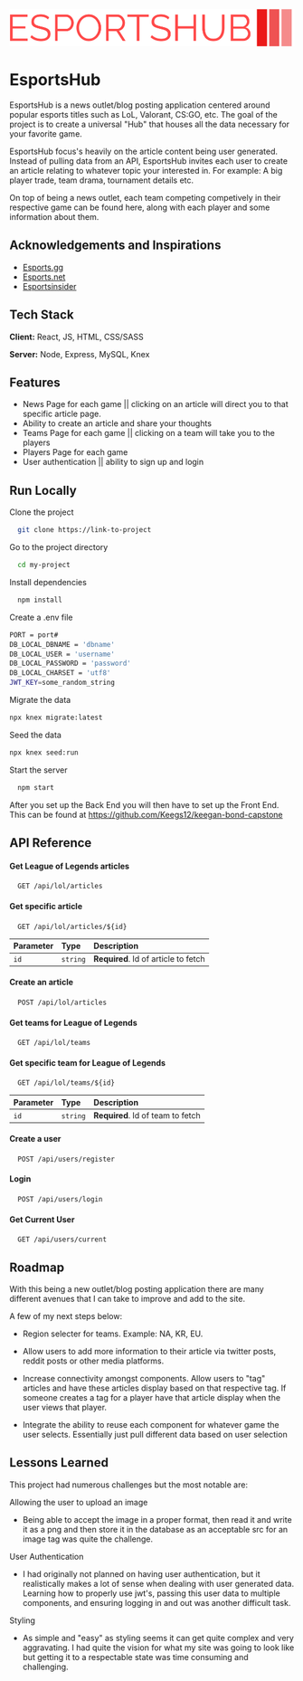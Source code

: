 ![Alt text](/logo.png)

# EsportsHub

EsportsHub is a news outlet/blog posting application centered around popular esports titles such as LoL, Valorant, CS:GO, etc. The goal of the project is to create a universal "Hub" that houses all the data necessary for your favorite game.

EsportsHub focus's heavily on the article content being user generated. Instead of pulling data from an API, EsportsHub invites each user to create an article relating to whatever topic your interested in. For example: A big player trade, team drama, tournament details etc.

On top of being a news outlet, each team competing competively in their respective game can be found here, along with each player and some information about them.

## Acknowledgements and Inspirations

-   [Esports.gg](https://esports.gg/)
-   [Esports.net](https://www.esports.net/)
-   [Esportsinsider](https://esportsinsider.com/)

## Tech Stack

**Client:** React, JS, HTML, CSS/SASS

**Server:** Node, Express, MySQL, Knex

## Features

-   News Page for each game || clicking on an article will direct you to that specific article page.
-   Ability to create an article and share your thoughts
-   Teams Page for each game || clicking on a team will take you to the players
-   Players Page for each game
-   User authentication || ability to sign up and login

## Run Locally

Clone the project

```bash
  git clone https://link-to-project
```

Go to the project directory

```bash
  cd my-project
```

Install dependencies

```bash
  npm install
```

Create a .env file

```bash
PORT = port#
DB_LOCAL_DBNAME = 'dbname'
DB_LOCAL_USER = 'username'
DB_LOCAL_PASSWORD = 'password'
DB_LOCAL_CHARSET = 'utf8'
JWT_KEY=some_random_string
```

Migrate the data

```bash
npx knex migrate:latest
```

Seed the data

```bash
npx knex seed:run
```

Start the server

```bash
  npm start
```

After you set up the Back End you will then have to set up the Front End. This can be found at https://github.com/Keegs12/keegan-bond-capstone

## API Reference

#### Get League of Legends articles

```http
  GET /api/lol/articles
```

#### Get specific article

```http
  GET /api/lol/articles/${id}
```

| Parameter | Type     | Description                          |
| :-------- | :------- | :----------------------------------- |
| `id`      | `string` | **Required**. Id of article to fetch |

#### Create an article

```http
  POST /api/lol/articles
```

#### Get teams for League of Legends

```http
  GET /api/lol/teams
```

#### Get specific team for League of Legends

```http
  GET /api/lol/teams/${id}
```

| Parameter | Type     | Description                       |
| :-------- | :------- | :-------------------------------- |
| `id`      | `string` | **Required**. Id of team to fetch |

#### Create a user

```http
  POST /api/users/register
```

#### Login

```http
  POST /api/users/login
```

#### Get Current User

```http
  GET /api/users/current
```

## Roadmap

With this being a new outlet/blog posting application there are many different avenues that I can take to improve and add to the site.

A few of my next steps below:

-   Region selecter for teams. Example: NA, KR, EU.

-   Allow users to add more information to their article via twitter posts, reddit posts or other media platforms.

-   Increase connectivity amongst components. Allow users to "tag" articles and have these articles display based on that respective tag. If someone creates a tag for a player have that article display when the user views that player.

-   Integrate the ability to reuse each component for whatever game the user selects. Essentially just pull different data based on user selection

## Lessons Learned

This project had numerous challenges but the most notable are:

Allowing the user to upload an image

-   Being able to accept the image in a proper format, then read it and write it as a png and then store it in the database as an acceptable src for an image tag was quite the challenge.

User Authentication

-   I had originally not planned on having user authentication, but it realistically makes a lot of sense when dealing with user generated data. Learning how to properly use jwt's, passing this user data to multiple components, and ensuring logging in and out was another difficult task.

Styling

-   As simple and "easy" as styling seems it can get quite complex and very aggravating. I had quite the vision for what my site was going to look like but getting it to a respectable state was time consuming and challenging.
